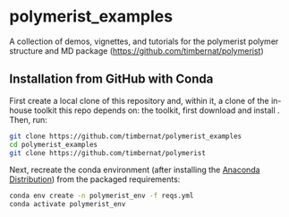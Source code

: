 # polymerist_examples
A collection of demos, vignettes, and tutorials for the polymerist polymer structure and MD package (https://github.com/timbernat/polymerist)

## Installation from GitHub with Conda
First create a local clone of this repository and, within it, a clone of the in-house toolkit this repo depends on:
the toolkit, first download and install . Then, run:
```sh
git clone https://github.com/timbernat/polymerist_examples
cd polymerist_examples
git clone https://github.com/timbernat/polymerist
```

Next, recreate the conda environment (after installing the [Anaconda Distribution](https://www.anaconda.com/download)) from the packaged requirements:
```sh
conda env create -n polymerist_env -f reqs.yml
conda activate polymerist_env
```
